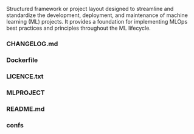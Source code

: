 Structured framework or project layout designed to streamline and standardize the development, deployment, and maintenance of machine learning (ML) projects. 
It provides a foundation for implementing MLOps best practices and principles throughout the ML lifecycle.

### CHANGELOG.md
### Dockerfile
### LICENCE.txt
### MLPROJECT
### README.md
### confs
